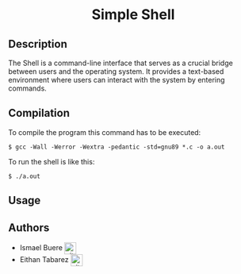 <div align="center">
  <h1>Simple Shell</h1>
</div>

## Description

The Shell is a command-line interface that serves as a crucial bridge between users and the operating system. It provides a text-based environment where users can interact with the system by entering commands.


## Compilation

To compile the program this command has to be executed:
```
$ gcc -Wall -Werror -Wextra -pedantic -std=gnu89 *.c -o a.out
```
To run the shell is like this:
```
$ ./a.out
```

## Usage



## Authors

* Ismael Buere <a href="https://github.com/IsmaelBuere" rel="nofollow"><img align="center" alt="github" src="https://www.vectorlogo.zone/logos/github/github-tile.svg" height="24" /></a>
* Eithan Tabarez <a href="https://github.com/Eithan-Tabarez" rel="nofollow"><img align="center" alt="github" src="https://www.vectorlogo.zone/logos/github/github-tile.svg" height="24" /></a>
<br>
